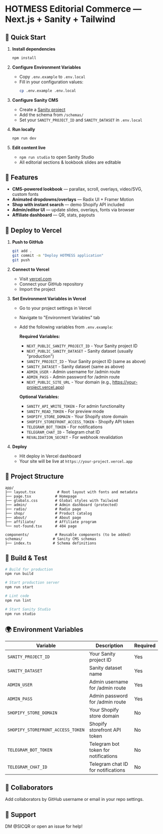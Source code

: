 # HOTMESS Editorial Commerce — Next.js + Sanity + Tailwind

## 🚀 Quick Start

1. **Install dependencies**
   ```bash
   npm install
   ```

2. **Configure Environment Variables**
   - Copy `.env.example` to `.env.local`
   - Fill in your configuration values:
     ```bash
     cp .env.example .env.local
     ```

3. **Configure Sanity CMS**
   - Create a [Sanity project](https://www.sanity.io/get-started)
   - Add the schema from `/schemas/`
   - Set your `SANITY_PROJECT_ID` and `SANITY_DATASET` in `.env.local`

4. **Run locally**
   ```bash
   npm run dev
   ```

5. **Edit content live**
   - `npm run studio` to open Sanity Studio
   - All editorial sections & lookbook slides are editable

## 🌈 Features

- **CMS-powered lookbook** — parallax, scroll, overlays, video/SVG, custom fonts
- **Animated dropdowns/overlays** — Radix UI + Framer Motion
- **Shop with instant search** — demo Shopify API included
- **Admin/editor UI** — update slides, overlays, fonts via browser
- **Affiliate dashboard** — QR, stats, payouts

## 🚀 Deploy to Vercel

1. **Push to GitHub**
   ```bash
   git add .
   git commit -m "Deploy HOTMESS application"
   git push
   ```

2. **Connect to Vercel**
   - Visit [vercel.com](https://vercel.com)
   - Connect your GitHub repository
   - Import the project

3. **Set Environment Variables in Vercel**
   - Go to your project settings in Vercel
   - Navigate to "Environment Variables" tab
   - Add the following variables from `.env.example`:
     
     **Required Variables:**
     - `NEXT_PUBLIC_SANITY_PROJECT_ID` - Your Sanity project ID
     - `NEXT_PUBLIC_SANITY_DATASET` - Sanity dataset (usually "production")
     - `SANITY_PROJECT_ID` - Your Sanity project ID (same as above)
     - `SANITY_DATASET` - Sanity dataset (same as above)
     - `ADMIN_USER` - Admin username for /admin route
     - `ADMIN_PASS` - Admin password for /admin route
     - `NEXT_PUBLIC_SITE_URL` - Your domain (e.g., https://your-project.vercel.app)
     
     **Optional Variables:**
     - `SANITY_API_WRITE_TOKEN` - For admin functionality
     - `SANITY_READ_TOKEN` - For preview mode
     - `SHOPIFY_STORE_DOMAIN` - Your Shopify store domain
     - `SHOPIFY_STOREFRONT_ACCESS_TOKEN` - Shopify API token
     - `TELEGRAM_BOT_TOKEN` - For notifications
     - `TELEGRAM_CHAT_ID` - Telegram chat ID
     - `REVALIDATION_SECRET` - For webhook revalidation

4. **Deploy**
   - Hit deploy in Vercel dashboard
   - Your site will be live at `https://your-project.vercel.app`

## 📁 Project Structure

```
app/
├── layout.tsx          # Root layout with fonts and metadata
├── page.tsx           # Homepage
├── globals.css        # Global styles with Tailwind
├── admin/             # Admin dashboard (protected)
├── radio/             # Radio page
├── shop/              # Product catalog
├── about/             # About page
├── affiliate/         # Affiliate program
└── not-found.tsx      # 404 page

components/            # Reusable components (to be added)
schemas/              # Sanity CMS schemas
├── index.ts          # Schema definitions
```

## 🔧 Build & Test

```bash
# Build for production
npm run build

# Start production server
npm run start

# Lint code
npm run lint

# Start Sanity Studio
npm run studio
```

## 🌍 Environment Variables

| Variable | Description | Required |
|----------|-------------|----------|
| `SANITY_PROJECT_ID` | Your Sanity project ID | Yes |
| `SANITY_DATASET` | Sanity dataset name | Yes |
| `ADMIN_USER` | Admin username for /admin route | Yes |
| `ADMIN_PASS` | Admin password for /admin route | Yes |
| `SHOPIFY_STORE_DOMAIN` | Your Shopify store domain | No |
| `SHOPIFY_STOREFRONT_ACCESS_TOKEN` | Shopify storefront API token | No |
| `TELEGRAM_BOT_TOKEN` | Telegram bot token for notifications | No |
| `TELEGRAM_CHAT_ID` | Telegram chat ID for notifications | No |

## 👥 Collaborators

Add collaborators by GitHub username or email in your repo settings.

## 💬 Support

DM @SICQR or open an issue for help!